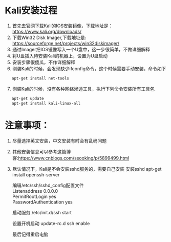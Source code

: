# Kali安装过程

1. 首先去官网下载Kali的IOS安装镜像，下载地址是：https://www.kali.org/downloads/
2. 下载Win32 Disk Imager,下载地址是: https://sourceforge.net/projects/win32diskimager/
3. 通过Imager把IOS镜像写入一个U盘中，这一步很简单，不做详细解释
4. 将U盘插入待安装Kali的机器上，设置为U盘启动
5. 安装步骤很傻瓜，不作详细解释
6. 刚装Kali的时候，会发现缺少ifconfig命令，这个时候需要手动安装，命令如下

```bash
   apt-get install net-tools
```

7. 刚装Kali的时候，没有各种网络渗透工具，执行下列命令安装所有工具包

```bash
   apt-get update
   apt-get install kali-linux-all
```

# 注意事项：
1. 尽量选择英文安装，中文安装有时会有乱码问题
2. 其他安装信息可以参考这篇博客:https://www.cnblogs.com/ssooking/p/5899499.html
3. 默认情况下，Kali是不会安装sshd服务的，需要自己安装
   安装sshd
   apt-get install openssh-server    
   
   编辑/etc/ssh/sshd_config配置文件  
   Listenaddress 0.0.0.0  
   PermitRootLogin yes  
   PasswordAuthentication yes  
   
   启动服务
   /etc/init.d/ssh start
   
   设置开机启动
   update-rc.d ssh enable 
   
   最后记得重启电脑  
